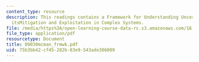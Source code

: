 ```yaml
---
content_type: resource
description: This readings contains a Framework for Understanding Uncertainty and
  itsMitigation and Exploitation in Complex Systems.
file: /media/https%3A/open-learning-course-data-rc.s3.amazonaws.com/16-892j-space-system-architecture-and-design-fall-2004/75b3bb42cf45282b83e9543ade306009_09030mcman_frmwk.pdf
file_type: application/pdf
resourcetype: Document
title: 09030mcman_frmwk.pdf
uid: 75b3bb42-cf45-282b-83e9-543ade306009
---
```

